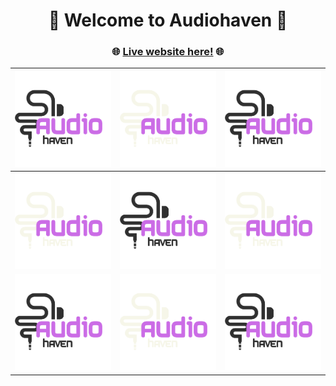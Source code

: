 <div align="center">
  
# 🎵 Welcome to Audiohaven 🎵

### 🌐 [Live website here!](https://mangoshi.github.io/Audiohaven) 🌐

</div>
  
| <img type="svg" src="/src/assets/Audiohaven_logo_lightmode.svg" alt="Audiohaven logo"> | <img type="svg" src="/src/assets/Audiohaven_logo_darkmode.svg" alt="Audiohaven logo">  | <img type="svg" src="/src/assets/Audiohaven_logo_lightmode.svg" alt="Audiohaven logo"> |
|----------------------------------------------------------------------------------------|----------------------------------------------------------------------------------------|----------------------------------------------------------------------------------------|
| <img type="svg" src="/src/assets/Audiohaven_logo_darkmode.svg" alt="Audiohaven logo">  | <img type="svg" src="/src/assets/Audiohaven_logo_lightmode.svg" alt="Audiohaven logo"> | <img type="svg" src="/src/assets/Audiohaven_logo_darkmode.svg" alt="Audiohaven logo">  |
| <img type="svg" src="/src/assets/Audiohaven_logo_lightmode.svg" alt="Audiohaven logo"> | <img type="svg" src="/src/assets/Audiohaven_logo_darkmode.svg" alt="Audiohaven logo">  | <img type="svg" src="/src/assets/Audiohaven_logo_lightmode.svg" alt="Audiohaven logo"> |
